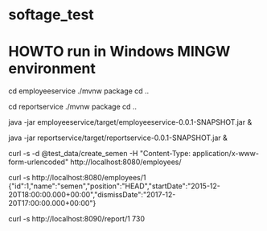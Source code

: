 # softage_test

# HOWTO run in Windows MINGW environment

cd employeeservice
./mvnw package
cd ..

cd reportservice
./mvnw package
cd ..

java -jar employeeservice/target/employeeservice-0.0.1-SNAPSHOT.jar &

java -jar reportservice/target/reportservice-0.0.1-SNAPSHOT.jar &

curl -s -d @test_data/create_semen -H "Content-Type: application/x-www-form-urlencoded" http://localhost:8080/employees/

curl -s http://localhost:8080/employees/1
{"id":1,"name":"semen","position":"HEAD","startDate":"2015-12-20T18:00:00.000+00:00","dismissDate":"2017-12-20T17:00:00.000+00:00"}

curl -s http://localhost:8090/report/1
730
